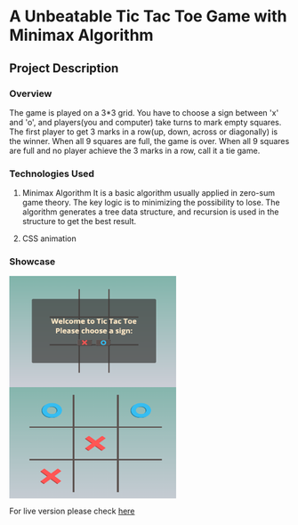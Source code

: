 # A Unbeatable Tic Tac Toe Game with Minimax Algorithm

## Project Description

### Overview

The game is played on a 3\*3 grid. You have to choose a sign between 'x' and 'o', and players(you and computer) take turns to mark empty squares.
The first player to get 3 marks in a row(up, down, across or diagonally) is the winner.
When all 9 squares are full, the game is over. When all 9 squares are full and no player achieve the 3 marks in a row, call it a tie game.

### Technologies Used

1. Minimax Algorithm
   It is a basic algorithm usually applied in zero-sum game theory. The key logic is to minimizing the possibility to lose.
   The algorithm generates a tree data structure, and recursion is used in the structure to get the best result.

2. CSS animation

### Showcase

<img src='https://raw.githubusercontent.com/PapayaHUANG/images/main/img/%E6%88%AA%E5%B1%8F2022-08-05%2021.12.02.png' width ='300' height = '200' alt="front-page" align=center />

<img src='https://raw.githubusercontent.com/PapayaHUANG/images/main/img/%E6%88%AA%E5%B1%8F2022-08-05%2021.12.25.png' width ='300' height = '200' alt="in-the-game" align=center />

For live version please check [here](http://shaoyahuang.site/tic-tac-toe/)
